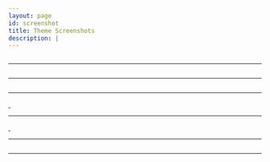 ```yaml
---
layout: page
id: screenshot
title: Theme Screenshots
description: |
---
```

 
<a href="/site/img/posts/theme-messages.png" target="_blank">
		<img class="img-responsive" src="/site/img/posts/theme-messages.png" alt="">
</a>       

 <hr class="section-heading-spacer">
                    <div class="clearfix"></div>
                    
<a href="/site/img/posts/theme-buttons.png" target="_blank">
		<img class="img-responsive" src="/site/img/posts/theme-buttons.png" alt="">
</a>  

 <hr class="section-heading-spacer">
                    <div class="clearfix"></div>
                    
<a href="/site/img/posts/theme-material.png" target="_blank">
		<img class="img-responsive" src="/site/img/posts/theme-material.png" alt="">
</a>  

 <hr class="section-heading-spacer">
                    <div class="clearfix"></div>
                    
<a href="/site/img/posts/theme-datatable.png" target="_blank">
		<img class="img-responsive" src="/site/img/posts/theme-datatable.png" alt="">
</a>

<a href="/site/img/posts/theme-treetable.png" target="_blank">
		<img class="img-responsive" src="/site/img/posts/theme-treetable.png" alt="">
</a>


<hr class="section-heading-spacer">
                    <div class="clearfix"></div>
                    
<a href="/site/img/posts/theme-menus.png" target="_blank">
		<img class="img-responsive" src="/site/img/posts/theme-menus.png" alt="">
</a>  

<a href="/site/img/posts/theme-menus2.png" target="_blank">
		<img class="img-responsive" src="/site/img/posts/theme-menus2.png" alt="">
</a>               

<hr class="section-heading-spacer">
                    <div class="clearfix"></div>
                    
<a href="/site/img/posts/theme-tab-accord.png" target="_blank">
		<img class="img-responsive" src="/site/img/posts/theme-tab-accord.png" alt="">
</a>  
<hr class="section-heading-spacer">
                    <div class="clearfix"></div>
                    
<a href="/site/img/posts/theme-trees.png" target="_blank">
		<img class="img-responsive" src="/site/img/posts/theme-trees.png" alt="">
</a>  


 
